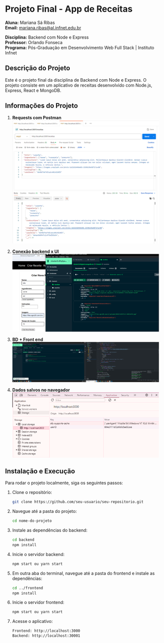 # Projeto Final - App de Receitas

**Aluna:** Mariana Sá Ribas  
**Email:** mariana.ribas@al.infnet.edu.br  

**Disciplina:** Backend com Node e Express  
**Professor:** Orlando Fonseca  
**Programa:** Pós-Graduação em Desenvolvimento Web Full Stack | Instituto Infnet  

## Descrição do Projeto

Este é o projeto final da disciplina de Backend com Node e Express. O projeto consiste em um aplicativo de receitas desenvolvido com Node.js, Express, React e MongoDB. 

## Informações do Projeto

1. **Requests com Postman**  
   ![Requests com Postman](/client/screenshots/postman.png)

2. **Conexão backend x UI**  
   ![Conexão backend x UI](/client/screenshots/UI%20xbackend.png)

3. **BD + Front end**  
   ![BD + Front end](/client/screenshots/backendxfrontend-connection-working.png)

4. **Dados salvos no navegador**  
   ![Dados salvos no navegador](/client/screenshots/userID.png)

## Instalação e Execução

Para rodar o projeto localmente, siga os seguintes passos:

1. Clone o repositório:

    ```bash
    git clone https://github.com/seu-usuario/seu-repositorio.git
    ```

2. Navegue até a pasta do projeto:

    ```bash
    cd nome-do-projeto
    ```

3. Instale as dependências do backend:

    ```bash
    cd backend
    npm install
    ```

4. Inicie o servidor backend:

    ```bash
    npm start ou yarn start
    ```

5. Em outra aba do terminal, navegue até a pasta do frontend e instale as dependências:

    ```bash
    cd ../frontend
    npm install
    ```

6. Inicie o servidor frontend:

    ```bash
    npm start ou yarn start
    ```

7. Acesse o aplicativo:

    ```
    Frontend: http://localhost:3000
    Backend: http://localhost:30001
    ```